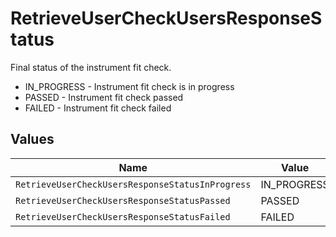 # RetrieveUserCheckUsersResponseStatus

Final status of the instrument fit check.
* IN_PROGRESS - Instrument fit check is in progress
* PASSED - Instrument fit check passed
* FAILED - Instrument fit check failed


## Values

| Name                                             | Value                                            |
| ------------------------------------------------ | ------------------------------------------------ |
| `RetrieveUserCheckUsersResponseStatusInProgress` | IN_PROGRESS                                      |
| `RetrieveUserCheckUsersResponseStatusPassed`     | PASSED                                           |
| `RetrieveUserCheckUsersResponseStatusFailed`     | FAILED                                           |